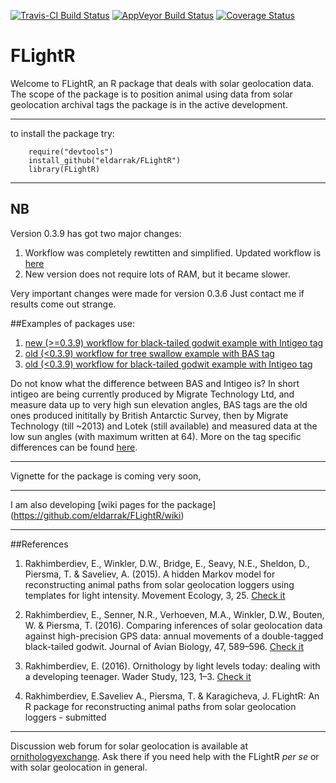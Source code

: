 [![Travis-CI Build Status](https://travis-ci.org/eldarrak/FLightR.svg?branch=master)](https://travis-ci.org/eldarrak/FLightR)
[![AppVeyor Build Status](https://ci.appveyor.com/api/projects/status/github/eldarrak/FLightR?branch=master&svg=true)](https://ci.appveyor.com/project/eldarrak/FLightR)
[![Coverage Status](https://img.shields.io/codecov/c/github/eldarrak/FLightR/master.svg)](https://codecov.io/github/eldarrak/FLightR?branch=master)


FLightR
=======

Welcome to FLightR, an R package that deals with solar geolocation data. 
The scope of the package is to position animal using data from solar geolocation archival tags
the package is in the active development.

---------------	
to install the package try:
```{r}
    require("devtools")
    install_github("eldarrak/FLightR")
	library(FLightR)
```
---------------
## NB
Version 0.3.9 has got two major changes:

1. Workflow was completely rewtitten and simplified. Updated workflow is [here](https://github.com/eldarrak/FLightR/blob/master/examples/Black-Tailed_Godwit_FLightR_vignette/A6_FLightR_analysis_new_workflow.Rmd)
2. New version does not require lots of RAM, but it became slower.

Very important changes were made for version 0.3.6
Just contact me if results come out strange.

##Examples of packages use:

1.  [new (>=0.3.9) workflow for black-tailed godwit example with Intigeo tag](https://github.com/eldarrak/FLightR/blob/master/examples/Black-Tailed_Godwit_FLightR_vignette/FLightR_analysis_workflow.Rmd)
2.  [old (<0.3.9) workflow for tree swallow example with BAS tag](https://github.com/eldarrak/FLightR/blob/master/examples/tree_swallow_BAS_tag_example/tree_swallow_analysis.Rmd)
3.  [old (<0.3.9) workflow for black-tailed godwit example with Intigeo tag](https://github.com/eldarrak/FLightR/blob/master/examples/Black-Tailed_Godwit_JAB_example/A6_FLightR_analysis.Rmd)

Do not know what the difference between BAS and Intigeo is? In short intigeo are being currently produced by Migrate Technology Ltd, and measure data up to very high sun elevation angles, BAS tags are the old ones produced inititally by British Antarctic Survey, then by Migrate Technology (till ~2013) and Lotek (still available) and measured data at the low sun angles (with maximum written at 64). More on the tag specific differences can be found [here](https://github.com/eldarrak/FLightR/wiki/setting-up-tag-specific-boundaries).

-------------

Vignette for the package is coming very soon,

-------------

I am also developing [wiki pages for the package] (https://github.com/eldarrak/FLightR/wiki)

-------------
##References

1. Rakhimberdiev, E., Winkler, D.W., Bridge, E., Seavy, N.E., Sheldon, D., Piersma, T. & Saveliev, A. (2015). A hidden Markov model for reconstructing animal paths from solar geolocation loggers using templates for light intensity. Movement Ecology, 3, 25. [Check it](http://movementecologyjournal.biomedcentral.com/articles/10.1186/s40462-015-0062-5)

2. Rakhimberdiev, E., Senner, N.R., Verhoeven, M.A., Winkler, D.W., Bouten, W. & Piersma, T. (2016). Comparing inferences of solar geolocation data against high-precision GPS data: annual movements of a double-tagged black-tailed godwit. Journal of Avian Biology, 47, 589–596. [Check it](http://onlinelibrary.wiley.com/doi/10.1111/jav.00891/abstract)

3. Rakhimberdiev, E. (2016). Ornithology by light levels today: dealing with a developing teenager. Wader Study, 123, 1–3. [Check it](http://www.waderstudygroup.org/article/7919/)

4. Rakhimberdiev, E.Saveliev A., Piersma, T. & Karagicheva, J. FLightR: An R package for reconstructing animal paths from solar geolocation loggers - submitted

-------------
Discussion web forum for solar geolocation is available at [ornithologyexchange](http://ornithologyexchange.org/forums/forum/259-geolocator-discussion-support/). Ask there if you need help with the FLightR _per se_ or with solar geolocation in general.


